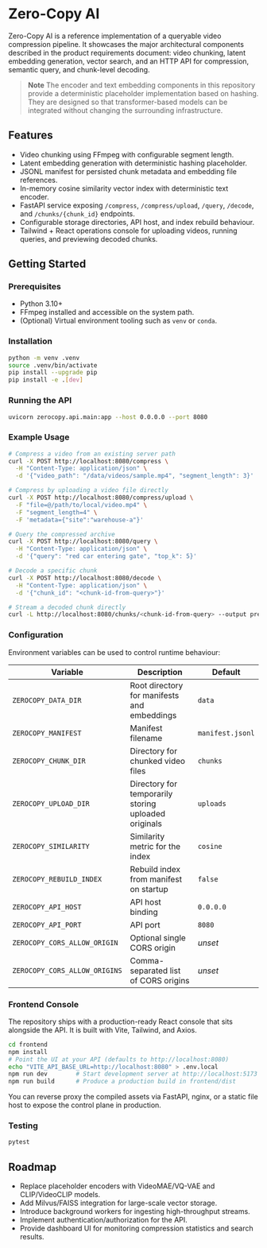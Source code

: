 # Zero-Copy AI

Zero-Copy AI is a reference implementation of a queryable video compression
pipeline. It showcases the major architectural components described in the
product requirements document: video chunking, latent embedding generation,
vector search, and an HTTP API for compression, semantic query, and
chunk-level decoding.

> **Note**
> The encoder and text embedding components in this repository provide a
> deterministic placeholder implementation based on hashing. They are designed
> so that transformer-based models can be integrated without changing the
> surrounding infrastructure.

## Features

- Video chunking using FFmpeg with configurable segment length.
- Latent embedding generation with deterministic hashing placeholder.
- JSONL manifest for persisted chunk metadata and embedding file references.
- In-memory cosine similarity vector index with deterministic text encoder.
- FastAPI service exposing `/compress`, `/compress/upload`, `/query`, `/decode`, and `/chunks/{chunk_id}` endpoints.
- Configurable storage directories, API host, and index rebuild behaviour.
- Tailwind + React operations console for uploading videos, running queries, and previewing decoded chunks.

## Getting Started

### Prerequisites

- Python 3.10+
- FFmpeg installed and accessible on the system path.
- (Optional) Virtual environment tooling such as `venv` or `conda`.

### Installation

```bash
python -m venv .venv
source .venv/bin/activate
pip install --upgrade pip
pip install -e .[dev]
```

### Running the API

```bash
uvicorn zerocopy.api.main:app --host 0.0.0.0 --port 8080
```

### Example Usage

```bash
# Compress a video from an existing server path
curl -X POST http://localhost:8080/compress \
  -H "Content-Type: application/json" \
  -d '{"video_path": "/data/videos/sample.mp4", "segment_length": 3}'

# Compress by uploading a video file directly
curl -X POST http://localhost:8080/compress/upload \
  -F "file=@/path/to/local/video.mp4" \
  -F "segment_length=4" \
  -F 'metadata={"site":"warehouse-a"}'

# Query the compressed archive
curl -X POST http://localhost:8080/query \
  -H "Content-Type: application/json" \
  -d '{"query": "red car entering gate", "top_k": 5}'

# Decode a specific chunk
curl -X POST http://localhost:8080/decode \
  -H "Content-Type: application/json" \
  -d '{"chunk_id": "<chunk-id-from-query>"}'

# Stream a decoded chunk directly
curl -L http://localhost:8080/chunks/<chunk-id-from-query> --output preview.mp4
```

### Configuration

Environment variables can be used to control runtime behaviour:

| Variable | Description | Default |
| --- | --- | --- |
| `ZEROCOPY_DATA_DIR` | Root directory for manifests and embeddings | `data` |
| `ZEROCOPY_MANIFEST` | Manifest filename | `manifest.jsonl` |
| `ZEROCOPY_CHUNK_DIR` | Directory for chunked video files | `chunks` |
| `ZEROCOPY_UPLOAD_DIR` | Directory for temporarily storing uploaded originals | `uploads` |
| `ZEROCOPY_SIMILARITY` | Similarity metric for the index | `cosine` |
| `ZEROCOPY_REBUILD_INDEX` | Rebuild index from manifest on startup | `false` |
| `ZEROCOPY_API_HOST` | API host binding | `0.0.0.0` |
| `ZEROCOPY_API_PORT` | API port | `8080` |
| `ZEROCOPY_CORS_ALLOW_ORIGIN` | Optional single CORS origin | _unset_ |
| `ZEROCOPY_CORS_ALLOW_ORIGINS` | Comma-separated list of CORS origins | _unset_ |

### Frontend Console

The repository ships with a production-ready React console that sits alongside the API. It is built with Vite, Tailwind, and Axios.

```bash
cd frontend
npm install
# Point the UI at your API (defaults to http://localhost:8080)
echo "VITE_API_BASE_URL=http://localhost:8080" > .env.local
npm run dev        # Start development server at http://localhost:5173
npm run build      # Produce a production build in frontend/dist
```

You can reverse proxy the compiled assets via FastAPI, nginx, or a static file host to expose the control plane in production.

### Testing

```bash
pytest
```

## Roadmap

- Replace placeholder encoders with VideoMAE/VQ-VAE and CLIP/VideoCLIP models.
- Add Milvus/FAISS integration for large-scale vector storage.
- Introduce background workers for ingesting high-throughput streams.
- Implement authentication/authorization for the API.
- Provide dashboard UI for monitoring compression statistics and search results.
